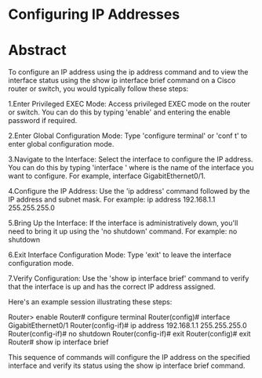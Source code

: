 # Configuring IP Addresses

# Abstract

To configure an IP address using the ip address command and to view the interface status using the show ip interface brief command on a Cisco router or switch, you would typically follow these steps:

1.Enter Privileged EXEC Mode: Access privileged EXEC mode on the router or switch. You can do this by typing 'enable' and entering the enable password if required.

2.Enter Global Configuration Mode: Type 'configure terminal' or 'conf t' to enter global configuration mode.

3.Navigate to the Interface: Select the interface to configure the IP address. You can do this by typing 'interface <interface>' where <interface> is the name of the interface you want to configure. For example, interface GigabitEthernet0/1.

4.Configure the IP Address: Use the 'ip address' command followed by the IP address and subnet mask. For example:
ip address 192.168.1.1 255.255.255.0

5.Bring Up the Interface: If the interface is administratively down, you'll need to bring it up using the 'no shutdown' command. 
For example: no shutdown

6.Exit Interface Configuration Mode: Type 'exit' to leave the interface configuration mode.

7.Verify Configuration: Use the 'show ip interface brief' command to verify that the interface is up and has the correct IP address assigned.

Here's an example session illustrating these steps:

Router> enable
Router# configure terminal
Router(config)# interface GigabitEthernet0/1
Router(config-if)# ip address 192.168.1.1 255.255.255.0
Router(config-if)# no shutdown
Router(config-if)# exit
Router(config)# exit
Router# show ip interface brief

This sequence of commands will configure the IP address on the specified interface and verify its status using the show ip interface brief command.

